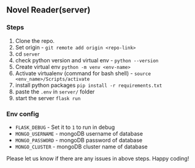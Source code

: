 ## Novel Reader(server)

### Steps
1. Clone the repo.
2. Set origin - `git remote add origin <repo-link>`
3. cd `server`
4. check python version and virtual env - `python --version`
5. Create virtual env `python -m venv <env-name>`
6. Activate virtualenv (command for bash shell) - `source <env_name>/Scripts/activate`
7. install python packages `pip install -r requirements.txt`
8. paste the `.env` in `server/` folder
9. start the server `flask run`

### Env config
* `FLASK_DEBUG` - Set it to `1` to run in debug
* `MONGO_USERNAME` - mongoDB username of database
* `MONGO_PASSWORD` - mongoDB password of database 
* `MONGO_CLUSTER` - mongoDB cluster name of database


Please let us know if there are any issues in above steps. Happy coding!
